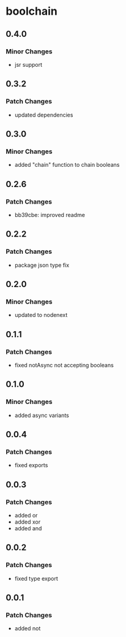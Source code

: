 # boolchain

## 0.4.0

### Minor Changes

- jsr support

## 0.3.2

### Patch Changes

- updated dependencies

## 0.3.0

### Minor Changes

- added "chain" function to chain booleans

## 0.2.6

### Patch Changes

- bb39cbe: improved readme

## 0.2.2

### Patch Changes

- package json type fix

## 0.2.0

### Minor Changes

- updated to nodenext

## 0.1.1

### Patch Changes

- fixed notAsync not accepting booleans

## 0.1.0

### Minor Changes

- added async variants

## 0.0.4

### Patch Changes

- fixed exports

## 0.0.3

### Patch Changes

- added or
- added xor
- added and

## 0.0.2

### Patch Changes

- fixed type export

## 0.0.1

### Patch Changes

- added not
